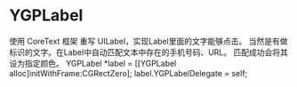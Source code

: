 # YGPLabel

使用 CoreText 框架 重写 UILabel，实现Label里面的文字能够点击。
当然是有做标识的文字。在Label中自动匹配文本中存在的手机号码、URL。
匹配成功会将其设为指定颜色。
YGPLabel *label = [[YGPLabel alloc]initWithFrame:CGRectZero];
label.YGPLabelDelegate = self;
